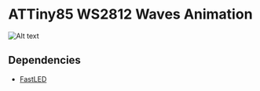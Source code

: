 # ATTiny85 WS2812 Waves Animation #

![Alt text](/../media/anim.gif?raw=true "Goggles")

## Dependencies ##
 * [FastLED](http://fastled.io/)
